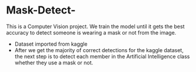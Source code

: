 # Mask-Detect-

This is a Computer Vision project. We train the model until it gets the best accuracy to detect someone is wearing a mask or not from the image.
- Dataset imported from kaggle
- After we get the majority of correct detections for the kaggle dataset, 
the next step is to detect each member in the Artificial Intelligence class whether they use a mask or not.
